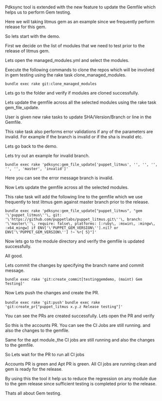 Pdksync tool is extended with the new feature to update the Gemfile which helps us to perform Gem testing.

Here we will taking litmus gem as an example since we frequently perform release for this gem.

So lets start with the demo.

First we decide on the list of modules that we need to test prior to the release of litmus gem.

Lets open the managed_modules.yml and select the modules.

Execute the following commands to clone the repos which will be involved in gem testing using the rake task clone_managed_modules.

`bundle exec rake git:clone_managed_modules`

Lets go to the folder and verify if modules are cloned successfully.

Lets update the gemfile across all the selected modules using the rake task gem_file_update.

User is given new rake tasks to update SHA/Version/Branch or line in the Gemfile.

This rake task also performs error validations if any of the parameters are invalid.
For example if the branch is invalid or if the sha is invalid etc.

Lets go back to the demo.

Lets try out an example for invalid branch.

`bundle exec rake 'pdksync:gem_file_update['puppet_litmus', '', '', '', '', '', 'master', 'invalid']'`

Here you can see the error message branch is invalid.

Now Lets update the gemfile across all the selected modules.

This rake task will add the following line to the gemfile which we use frequently to test litmus gem against master branch prior to the release.

`bundle exec rake 'pdksync:gem_file_update["puppet_litmus", "gem '\'puppet_litmus\''\, git: '\'https://github.com/puppetlabs/puppet_litmus.git\''\, branch: '\'master\''\, require: false\, platforms: [:ruby\, :mswin\, :mingw\, :x64_mingw] if ENV['\'PUPPET_GEM_VERSION\''].nil? or ENV['\'PUPPET_GEM_VERSION\''] !~ %r{ 5}"]'`

Now lets go to the module directory and verify the gemfile is updated successfully.

All good.

Lets commit the changes by specifying the branch name and commit message.

`bundle exec rake 'git:create_commit[testinggemdemo, (maint) Gem Testing]'`

Now Lets push the changes and create the PR.

`bundle exec rake 'git:push'`
`bundle exec rake 'git:create_pr["puppet_litmus x.y.z Release testing"]'`

You can see the PRs are created successfully.
Lets open the PR and verify


So this is the accounts PR. You can see the CI Jobs are still running.
and also the changes to the gemfile.

Same for the apt module.,the CI jobs are still running and also the changes to the gemfile.

So Lets wait for the PR to run all CI jobs

Accounts PR is green and Apt PR is green.
All CI jobs are running clean and gem is ready for the release.

By using this the tool it help us to reduce the regression on any module due to the gem release since sufficient testing is completed prior to the release.

Thats all about Gem testing.